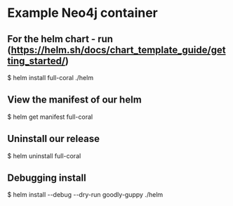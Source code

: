 # Example Neo4j container


## For the helm chart - run (https://helm.sh/docs/chart_template_guide/getting_started/)
$ helm install full-coral ./helm

## View the manifest of our helm
$ helm get manifest full-coral

## Uninstall our release
$ helm uninstall full-coral

## Debugging install
$ helm install --debug --dry-run goodly-guppy ./helm

